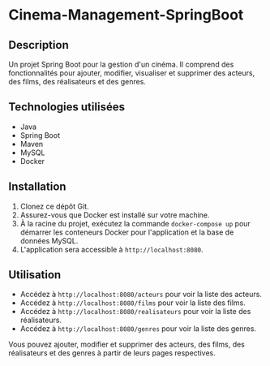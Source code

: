 # Cinema-Management-SpringBoot

## Description

Un projet Spring Boot pour la gestion d'un cinéma. Il comprend des fonctionnalités pour ajouter, modifier, visualiser et supprimer des acteurs, des films, des réalisateurs et des genres.

## Technologies utilisées

- Java
- Spring Boot
- Maven
- MySQL
- Docker

## Installation

1. Clonez ce dépôt Git.
2. Assurez-vous que Docker est installé sur votre machine.
3. À la racine du projet, exécutez la commande `docker-compose up` pour démarrer les conteneurs Docker pour l'application et la base de données MySQL.
4. L'application sera accessible à `http://localhost:8080`.

## Utilisation

- Accédez à `http://localhost:8080/acteurs` pour voir la liste des acteurs.
- Accédez à `http://localhost:8080/films` pour voir la liste des films.
- Accédez à `http://localhost:8080/realisateurs` pour voir la liste des réalisateurs.
- Accédez à `http://localhost:8080/genres` pour voir la liste des genres.

Vous pouvez ajouter, modifier et supprimer des acteurs, des films, des réalisateurs et des genres à partir de leurs pages respectives.

